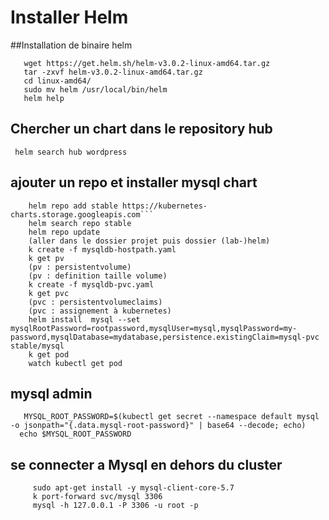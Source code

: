 # Installer Helm
##Installation de binaire helm
```shell script
   wget https://get.helm.sh/helm-v3.0.2-linux-amd64.tar.gz
   tar -zxvf helm-v3.0.2-linux-amd64.tar.gz
   cd linux-amd64/
   sudo mv helm /usr/local/bin/helm
   helm help
```
## Chercher un chart dans le repository hub 
``` helm search hub wordpress```  

## ajouter un repo et installer mysql  chart
```shell script
    helm repo add stable https://kubernetes-charts.storage.googleapis.com```
    helm search repo stable
    helm repo update
    (aller dans le dossier projet puis dossier (lab-)helm)
    k create -f mysqldb-hostpath.yaml
    k get pv
    (pv : persistentvolume)
    (pv : definition taille volume)
    k create -f mysqldb-pvc.yaml
    k get pvc
    (pvc : persistentvolumeclaims)
    (pvc : assignement à kubernetes)
    helm install  mysql --set mysqlRootPassword=rootpassword,mysqlUser=mysql,mysqlPassword=my-password,mysqlDatabase=mydatabase,persistence.existingClaim=mysql-pvc stable/mysql
    k get pod
    watch kubectl get pod
```
## mysql admin
```shell script
   MYSQL_ROOT_PASSWORD=$(kubectl get secret --namespace default mysql -o jsonpath="{.data.mysql-root-password}" | base64 --decode; echo)
  echo $MYSQL_ROOT_PASSWORD
```
## se connecter a Mysql en dehors du cluster 
```shell script
     sudo apt-get install -y mysql-client-core-5.7
     k port-forward svc/mysql 3306
     mysql -h 127.0.0.1 -P 3306 -u root -p
``` 

